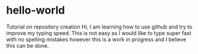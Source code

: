 # hello-world
Tutorial on repository creation
Hi,
I am learning how to use github and try to improve my typing speed. This is not easy as I would like to type super fast with no spelling mistakes however this is a work in progress and I believe this can be done.
